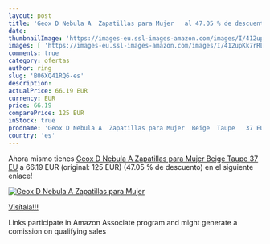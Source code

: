 ```yaml
---
layout: post
title: 'Geox D Nebula A  Zapatillas para Mujer   al 47.05 % de descuento'
date: 
thumbnailImage: 'https://images-eu.ssl-images-amazon.com/images/I/412upKk7rRL._SL200_.jpg'
images: [ 'https://images-eu.ssl-images-amazon.com/images/I/412upKk7rRL._SL200_.jpg' ]
comments: true
category: ofertas
author: ring
slug: 'B06XQ41RQ6-es'
description:
actualPrice: 66.19 EUR
currency: EUR
price: 66.19
comparePrice: 125 EUR
inStock: true
prodname: 'Geox D Nebula A  Zapatillas para Mujer  Beige  Taupe   37 EU'
country: 'es'
---
```


Ahora mismo tienes [Geox D Nebula A  Zapatillas para Mujer  Beige  Taupe   37 EU](https://www.amazon.es/dp/B06XQ41RQ6/?tag=tolees-21) a 66.19 EUR (original: 125 EUR) (47.05 %  de descuento) en el siguiente enlace!

[![Geox D Nebula A  Zapatillas para Mujer  ](https://images-eu.ssl-images-amazon.com/images/I/412upKk7rRL._SL200_.jpg)](https://www.amazon.es/dp/B06XQ41RQ6/?tag=tolees-21)

[Visítala!!!](https://www.amazon.es/dp/B06XQ41RQ6/?tag=tolees-21)

Links participate in Amazon Associate program and might generate a comission on qualifying sales
